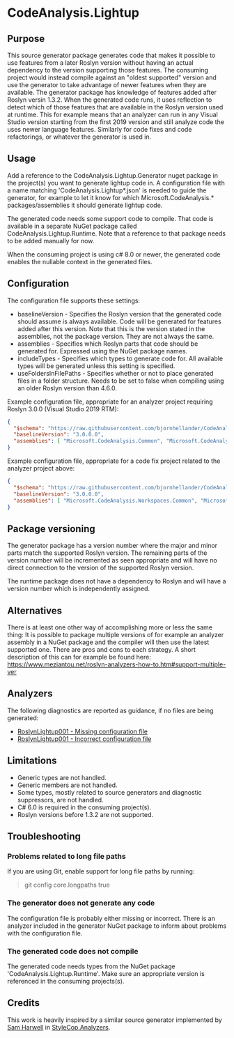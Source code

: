 # CodeAnalysis.Lightup

## Purpose

This source generator package generates code that makes it possible to use features from a later Roslyn version without having an actual
dependency to the version supporting those features.
The consuming project would instead compile against an "oldest supported" version and use the generator to take advantage of newer features
when they are available.
The generator package has knowledge of features added after Roslyn versin 1.3.2. When the generated code runs, it uses reflection to detect
which of those features that are available in the Roslyn version used at runtime. This for example means that an analyzer can run in any
Visual Studio version starting from the first 2019 version and still analyze code the uses newer language features. Similarly for code fixes
and code refactorings, or whatever the generator is used in.

## Usage

Add a reference to the CodeAnalysis.Lightup.Generator nuget package in the project(s) you want to generate lightup code in. A configuration file with a name matching
'CodeAnalysis.Lightup*.json' is needed to guide the generator, for example to let it know for which Microsoft.CodeAnalysis.* packages/assemblies
it should generate lightup code.

The generated code needs some support code to compile. That code is available in a separate NuGet package called CodeAnalysis.Lightup.Runtime.
Note that a reference to that package needs to be added manually for now.

When the consuming project is using c# 8.0 or newer, the generated code enables the nullable context in the generated files.

## Configuration

The configuration file supports these settings:
* baselineVersion - Specifies the Roslyn version that the generated code should assume is always available. Code will be generated for features added after this version.
  Note that this is the version stated in the assemblies, not the package version. They are not always the same.
* assemblies - Specifies which Roslyn parts that code should be generated for. Expressed using the NuGet package names.
* includeTypes - Specifies which types to generate code for. All available types will be generated unless this setting is specified.
* useFoldersInFilePaths - Specifies whether or not to place generated files in a folder structure. Needs to be set to false when compiling using an older Roslyn version than 4.6.0.

Example configuration file, appropriate for an analyzer project requiring Roslyn 3.0.0 (Visual Studio 2019 RTM):
```json
{
  "$schema": "https://raw.githubusercontent.com/bjornhellander/CodeAnalysis.Lightup/master/Configuration.schema.json",
  "baselineVersion": "3.0.0.0",
  "assemblies": [ "Microsoft.CodeAnalysis.Common", "Microsoft.CodeAnalysis.CSharp" ]
}
```

Example configuration file, appropriate for a code fix project related to the analyzer project above:
```json
{
  "$schema": "https://raw.githubusercontent.com/bjornhellander/CodeAnalysis.Lightup/master/Configuration.schema.json",
  "baselineVersion": "3.0.0.0",
  "assemblies": [ "Microsoft.CodeAnalysis.Workspaces.Common", "Microsoft.CodeAnalysis.CSharp.Workspaces" ]
}
```

## Package versioning

The generator package has a version number where the major and minor parts match the supported Roslyn version.
The remaining parts of the version number will be incremented as seen appropriate and will have no direct connection to
the version of the supported Roslyn version.

The runtime package does not have a dependency to Roslyn and will have a version number which is independently assigned.

## Alternatives

There is at least one other way of accomplishing more or less the same thing: It is possible to package multiple versions of for example an
analyzer assembly in a NuGet package and the compiler will then use the latest supported one. There are pros and cons to each strategy.
A short description of this can for example be found here: https://www.meziantou.net/roslyn-analyzers-how-to.htm#support-multiple-ver

## Analyzers

The following diagnostics are reported as guidance, if no files are being generated:
* [RoslynLightup001 - Missing configuration file](https://github.com/bjornhellander/CodeAnalysis.Lightup/blob/master/doc/RoslynLightup001.md)
* [RoslynLightup001 - Incorrect configuration file](https://github.com/bjornhellander/CodeAnalysis.Lightup/blob/master/doc/RoslynLightup002.md)

## Limitations

- Generic types are not handled.
- Generic members are not handled.
- Some types, mostly related to source generators and diagnostic suppressors, are not handled.
- C# 6.0 is required in the consuming project(s).
- Roslyn versions before 1.3.2 are not supported.

## Troubleshooting

### Problems related to long file paths

If you are using Git, enable support for long file paths by running:

> git config core.longpaths true

### The generator does not generate any code

The configuration file is probably either missing or incorrect. There is an analyzer included in the
generator NuGet package to inform about problems with the configuration file.

### The generated code does not compile

The generated code needs types from the NuGet package 'CodeAnalysis.Lightup.Runtime'.
Make sure an appropriate version is referenced in the consuming projects(s).

## Credits

This work is heavily inspired by a similar source generator implemented by [Sam Harwell](https://github.com/sharwell) in [StyleCop.Analyzers](https://github.com/DotNetAnalyzers/StyleCopAnalyzers).
